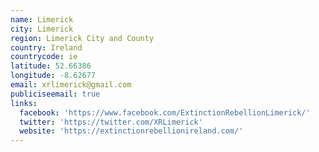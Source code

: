 ```yaml
---
name: Limerick
city: Limerick
region: Limerick City and County
country: Ireland
countrycode: ie
latitude: 52.66386
longitude: -8.62677
email: xrlimerick@gmail.com
publiciseemail: true
links:
  facebook: 'https://www.facebook.com/ExtinctionRebellionLimerick/'
  twitter: 'https://twitter.com/XRLimerick'
  website: 'https://extinctionrebellionireland.com/'
---
```


